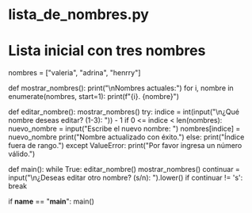 # lista_de_nombres.py

# Lista inicial con tres nombres
nombres = ["valeria", "adrina", "henrry"]

def mostrar_nombres():
    print("\nNombres actuales:")
    for i, nombre in enumerate(nombres, start=1):
        print(f"{i}. {nombre}")

def editar_nombre():
    mostrar_nombres()
    try:
        indice = int(input("\n¿Qué nombre deseas editar? (1-3): ")) - 1
        if 0 <= indice < len(nombres):
            nuevo_nombre = input("Escribe el nuevo nombre: ")
            nombres[indice] = nuevo_nombre
            print("Nombre actualizado con éxito.")
        else:
            print("Índice fuera de rango.")
    except ValueError:
        print("Por favor ingresa un número válido.")

def main():
    while True:
        editar_nombre()
        mostrar_nombres()
        continuar = input("\n¿Deseas editar otro nombre? (s/n): ").lower()
        if continuar != 's':
            break

if __name__ == "__main__":
    main()
